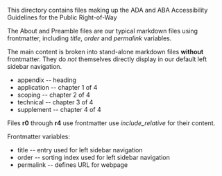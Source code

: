 This directory contains files making up the ADA and ABA Accessibility Guidelines for the Public Right-of-Way

The About and Preamble files are our typical markdown files using frontmatter, including _title_, _order_ and _permalink_ variables.

The main content is broken into stand-alone markdown files **without** frontmatter.  They do _not_ themselves directly display in our default left sidebar navigation.
- appendix -- heading
- application -- chapter 1 of 4
- scoping -- chapter 2 of 4
- technical -- chapter 3 of 4
- supplement -- chapter 4 of 4

Files **r0** through **r4** use frontmatter use *include_relative* for their content.

Frontmatter variables:
- title -- entry used for left sidebar navigation
- order -- sorting index used for left sidebar navigation
- permalink -- defines URL for webpage
